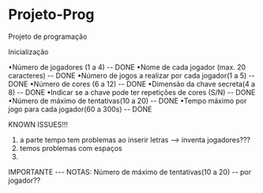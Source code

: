 # Projeto-Prog
Projeto de programação

Inicialização

•Número de jogadores (1 a 4)  -- DONE
•Nome de cada jogador (max. 20 caracteres) -- DONE
•Número de jogos a realizar por cada jogador(1 a 5) -- DONE
•Número de cores (6 a 12) -- DONE
•Dimensão da chave secreta(4 a 8) -- DONE
•Indicar se a chave pode ter repetições de cores (S/N) -- DONE
•Número de máximo de tentativas(10 a 20) -- DONE
•Tempo máximo por jogo para cada jogador(60 a 300s) -- DONE



KNOWN ISSUES!!!
1) a parte tempo tem problemas ao inserir letras --> inventa jogadores???
2) temos problemas com espaços
3)





IMPORTANTE --- NOTAS:
Número de máximo de tentativas(10 a 20) -- por jogador??
